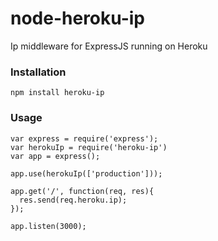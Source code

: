 node-heroku-ip
==============

Ip middleware for ExpressJS running on Heroku

### Installation

    npm install heroku-ip

### Usage

    var express = require('express');
    var herokuIp = require('heroku-ip')
    var app = express();

    app.use(herokuIp(['production']));

    app.get('/', function(req, res){
      res.send(req.heroku.ip);
    });

    app.listen(3000);
